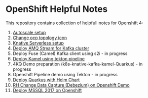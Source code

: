# OpenShift Helpful Notes

This repository contains collection of helpfull notes for Openshift 4:

1. [Autoscale setup](https://github.com/erfinfeluzy/ocp4-notes/blob/master/autoscale-on-ocp-4.md)
2. [Change ocp topology icon](https://github.com/erfinfeluzy/ocp4-notes/blob/master/change-topology-icon.md)
3. [Knative Serverless setup](https://github.com/erfinfeluzy/ocp4-notes/blob/master/serverless-setup-knative.md)
4. [Deploy AMQ Stream for Kafka cluster](https://github.com/erfinfeluzy/ocp4-notes/blob/master/deploy-kafka-cluster.md)
5. Deploy Fuse (Camel) Kafka client using s2i - in progress
6. [Deploy Kamel using tekton pipeline](https://github.com/erfinfeluzy/ocp4-notes/blob/master/camel-k-deploy-using-tekton.md)
7. 4KQ Demo preparation (k8s-knative-kafka-kamel-Quarkus) - in progress
8. Openshift Pipeline demo using Tekton - in progress
9. [Deploy Quarkus with Helm Chart](https://github.com/erfinfeluzy/ocp4-notes/blob/master/deploy-quarkus-helm.md)
10. [RH Change Data Capture (Debezium) on Openshift Demo](https://github.com/erfinfeluzy/ocp4-notes/blob/master/debezium-on-ocp4.md)
10. [Deploy MSSQL 2017 on Openshift](https://github.com/erfinfeluzy/ocp4-notes/blob/master/deploy-microsoft-mssql.md)
